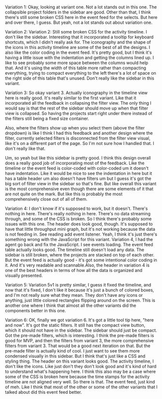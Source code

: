 Variation 1:
Okay, looking at variant one. Not a lot stands out in this one. The collapsible project folders in the sidebar are good. Other than that, I think there's still some broken CSS here in the event feed for the selects. But here and over there, I guess. But yeah, not a lot stands out about variation one.

Variation 2:
Variation 2: Still some broken CSS for the activity timeline. I don't like the sidebar. Interesting that it incorporated a tooltip for keyboard shortcuts, which I didn't really ask for. The iconography and the shape of the icons in this activity timeline are some of the best of all the designs. I also like the color coding in the event feed. It's pretty good, but I think it's having a little issue with the indentation and getting the columns lined up. I like to see probably some more space between the columns would help that. And it's using the width of this table more rather than compacting everything, trying to compact everything to the left there's a lot of space on the right side of this table that's unused. Don't really like the sidebar in this variant.

Variation 3:
So okay variant 3. Actually iconography in the timeline view here is really good. It's really similar to the first variant. Like that it incorporated all the feedback in collapsing the filter view. The only thing I would say is that the rest of the sidebar should move up when that filter view is collapsed. So having the projects start right under there instead of the filters still being a fixed size container.

Also, where the filters show up when you select them (above the filter dropdown) is like I think I had this feedback and another design where the filter, currently selected filters is disconnected from the filter view visual, like it's on a different part of the page. So I'm not sure how I handled that. I don't really like that.

Um, so yeah but like this sidebar is pretty good. I think this design overall does a really good job of incorporating most of the feedback. Like the timeline or the event feed is color-coded with color-coded um it doesn't have indentation. Like it would be nice to see the indentation in here but it has a table header um also doesn't have filters um but I guess it's got the big sort of filter view in the sidebar so that's fine. But like overall this variant is the most comprehensive even though there are some elements of it that are not quite on the mark. But like this is probably the most comprehensively close out of all of them.

Variation 4:
I don't know if it's supposed to work, but it doesn't. There's nothing in here. There's really nothing in here. There's no data streaming through, and some of the CSS is broken. So I think there's probably some issues with this one. The header does look good, though. It's supposed to have that little throughput mini graph, but it's not working because the data is not feeding in. See reading add event listener. Yeah, I think it's just there's something wrong with the JavaScript for this variant.
Variation 4, I had the agent go back and fix the JavaScript. I see events loading. The event feed table actually looks good. The timeline still doesn't load any data. The sidebar is still broken, where the projects are stacked on top of each other. But the event feed is actually good - it's got some intentional color coding in it. And it's very readable and scannable.Also, the header in variation 4 is one of the best headers in terms of how all the data is organized and visually presented.

Variation 5:
Variation 5v1 is pretty similar, I guess it fixed the timeline, and now that it's fixed, I don't like it because it's just a bunch of colored boxes, and I'm not really sure what they mean. They don't have any icons or anything, just little colored rectangles flipping around on the screen. This is another one where I think that almost all the other variants did the components better in this one.

Variation 6:
OK, finally we got variation 6. It's got a little tool tip here, "here and now". It's got the static filters. It still has the compact view button, which it should not have in the sidebar. The sidebar should just be compact. Got the pre-made filters, which is interesting. I think the pre-made filters is good for MVP, and then the filters from variant 3, the more comprehensive filters from variant 3. That would be a good next iteration on that. But the pre-made filter is actually kind of cool. I just want to see them more condensed visually in this sidebar. But I think that's just like a CSS and styling thing. The header on this variant looks good. The activity timeline, I don't like the icons. Like just don't they don't look good and it's kind of hard to understand what's happening here. I think this also may be a case where some of the CSS is broken here because the time stamps for the activity timeline are not aligned very well. So there is that. The event feed, just kind of meh. Like I think that most of the other or some of the other variants that I talked about did this event feed better.